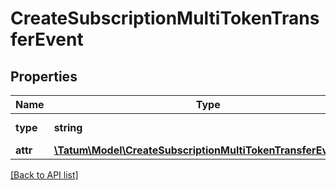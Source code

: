 # CreateSubscriptionMultiTokenTransferEvent

## Properties

Name | Type | Description | Notes
------------ | ------------- | ------------- | -------------
**type** | **string** | Type of the subscription. |
**attr** | [**\Tatum\Model\CreateSubscriptionMultiTokenTransferEventAttr**](CreateSubscriptionMultiTokenTransferEventAttr.md) |  |

[[Back to API list]](../../README.md#api-endpoints)
